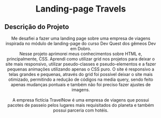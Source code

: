<h1 align="center">Landing-page Travels</h1>

## Descrição do Projeto
<p align="center">
  Me desafiei a fazer uma landing page sobre uma empresa de viagens inspirada no módulo de landing-page do curso Dev Quest dos gêmeos Dev em Dobro. <br>
  Nesse projeto aprimorei meus conhecimentos sobre HTML e, principalmente, CSS. Aprendi como utilizar grid nos projetos para deixar o site mais responsivo, utilizar pseudo-classes e pseudo-elementos e a fazer pequenas animações utilizando apenas o CSS puro. O site é responsivo a telas grandes e pequenas, através do grid foi possível deixar o site mais otimizado, permitindo a redução de códigos na media query, sendo feito apenas mudanças pontuais e também não foi preciso fazer ajustes de imagens. <br> <br>
  A empresa fictícia TravelNow é uma empresa de viagens que possui pacotes de passeio pelos lugares mais requisitados do planeta e também possui parceria com hotéis.
</p>
